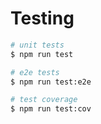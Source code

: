 # Testing

```bash
# unit tests
$ npm run test

# e2e tests
$ npm run test:e2e

# test coverage
$ npm run test:cov
```